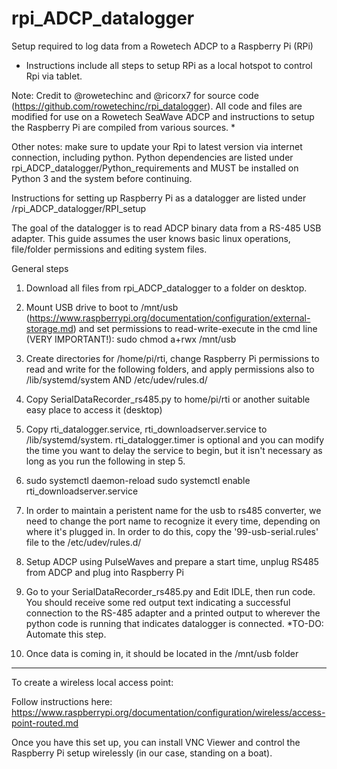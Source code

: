 # rpi_ADCP_datalogger
Setup required to log data from a Rowetech ADCP to a Raspberry Pi (RPi)
- Instructions include all steps to setup RPi as a local hotspot to control Rpi via tablet.

Note: Credit to @rowetechinc and @ricorx7 for source code (https://github.com/rowetechinc/rpi_datalogger). All code and files are modified for use on a Rowetech SeaWave ADCP and instructions to setup the Raspberry Pi are compiled from various sources. *

Other notes: make sure to update your Rpi to latest version via internet connection, including python. Python dependencies are listed under rpi_ADCP_datalogger/Python_requirements and MUST be installed on Python 3 and the system before continuing.

Instructions for setting up Raspberry Pi as a datalogger are listed under /rpi_ADCP_datalogger/RPI_setup

The goal of the datalogger is to read ADCP binary data from a RS-485 USB adapter. This guide assumes the user knows basic linux operations, file/folder permissions and editing system files.

General steps

1. Download all files from rpi_ADCP_datalogger to a folder on desktop.

2. Mount USB drive to boot to /mnt/usb (https://www.raspberrypi.org/documentation/configuration/external-storage.md) and set permissions to read-write-execute in the cmd line (VERY IMPORTANT!): sudo chmod a+rwx /mnt/usb 

3. Create directories for /home/pi/rti, change Raspberry Pi permissions to read and write for the following folders, and apply permissions also to /lib/systemd/system AND /etc/udev/rules.d/

4. Copy SerialDataRecorder_rs485.py to home/pi/rti or another suitable easy place to access it (desktop)

5. Copy rti_datalogger.service, rti_downloadserver.service to /lib/systemd/system. rti_datalogger.timer is optional and you can modify the time you want to delay the service to begin, but it isn't necessary as long as you run the following in step 5.

6.  sudo systemctl daemon-reload
    sudo systemctl enable rti_downloadserver.service
    
7. In order to maintain a peristent name for the usb to rs485 converter, we need to change the port name to recognize it every time,     depending on where it's plugged in. In order to do this, copy the '99-usb-serial.rules' file to the /etc/udev/rules.d/ 

8. Setup ADCP using PulseWaves and prepare a start time, unplug RS485 from ADCP and plug into Raspberry Pi

9. Go to your SerialDataRecorder_rs485.py and Edit IDLE, then run code. You should receive some red output text indicating a successful connection to the RS-485 adapter and a printed output to wherever the python code is running that indicates datalogger is connected. *TO-DO: Automate this step.

10. Once data is coming in, it should be located in the /mnt/usb folder

********************************************
To create a wireless local access point:

Follow instructions here: https://www.raspberrypi.org/documentation/configuration/wireless/access-point-routed.md

Once you have this set up, you can install VNC Viewer and control the Raspberry Pi setup wirelessly (in our case, standing on a boat).

